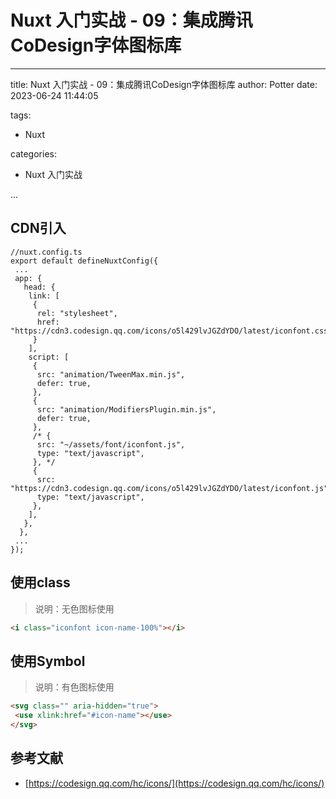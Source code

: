 # Nuxt 入门实战 - 09：集成腾讯CoDesign字体图标库

---

title: Nuxt 入门实战 - 09：集成腾讯CoDesign字体图标库
author: Potter
date: 2023-06-24 11:44:05

tags:

- Nuxt

categories:

- Nuxt 入门实战

...

## CDN引入

```tsx
//nuxt.config.ts
export default defineNuxtConfig({
 ...
 app: {
   head: {
    link: [
     {
      rel: "stylesheet",
      href: "https://cdn3.codesign.qq.com/icons/o5l429lvJGZdYDO/latest/iconfont.css",
     }
    ],
    script: [
     {
      src: "animation/TweenMax.min.js",
      defer: true,
     },
     {
      src: "animation/ModifiersPlugin.min.js",
      defer: true,
     },
     /* {
      src: "~/assets/font/iconfont.js",
      type: "text/javascript",
     }, */
     {
      src: "https://cdn3.codesign.qq.com/icons/o5l429lvJGZdYDO/latest/iconfont.js",
      type: "text/javascript",
     },
    ],
   },
  },
 ...
});
```

## 使用class

> 说明：无色图标使用
>

```html
<i class="iconfont icon-name-100%"></i>
```

## 使用Symbol

> 说明：有色图标使用
>

```html
<svg class="" aria-hidden="true">
 <use xlink:href="#icon-name"></use>
</svg>
```

## 参考文献

- [https://codesign.qq.com/hc/icons/](https://codesign.qq.com/hc/icons/)
